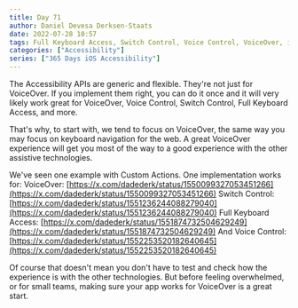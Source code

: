 ```yaml
---
title: Day 71
author: Daniel Devesa Derksen-Staats
date: 2022-07-28 10:57
tags: Full Keyboard Access, Switch Control, Voice Control, VoiceOver, iOS
categories: ["Accessibility"]
series: ["365 Days iOS Accessibility"]
---
```


The Accessibility APIs are generic and flexible. They're not just for VoiceOver. If you implement them right, you can do it once and it will very likely work great for VoiceOver, Voice Control, Switch Control, Full Keyboard Access, and more.

That's why, to start with, we tend to focus on VoiceOver, the same way you may focus on keyboard navigation for the web. A great VoiceOver experience will get you most of the way to a good experience with the other assistive technologies.

We've seen one example with Custom Actions. One implementation works for:
VoiceOver: [https://x.com/dadederk/status/1550099327053451266](https://x.com/dadederk/status/1550099327053451266)
Switch Control: [https://x.com/dadederk/status/1551236244088279040](https://x.com/dadederk/status/1551236244088279040)
Full Keyboard Access: [https://x.com/dadederk/status/1551874732504629249](https://x.com/dadederk/status/1551874732504629249)
And Voice Control: [https://x.com/dadederk/status/1552253520182640645](https://x.com/dadederk/status/1552253520182640645)

Of course that doesn't mean you don't have to test and check how the experience is with the other technologies. But before feeling overwhelmed, or for small teams, making sure your app works for VoiceOver is a great start.







